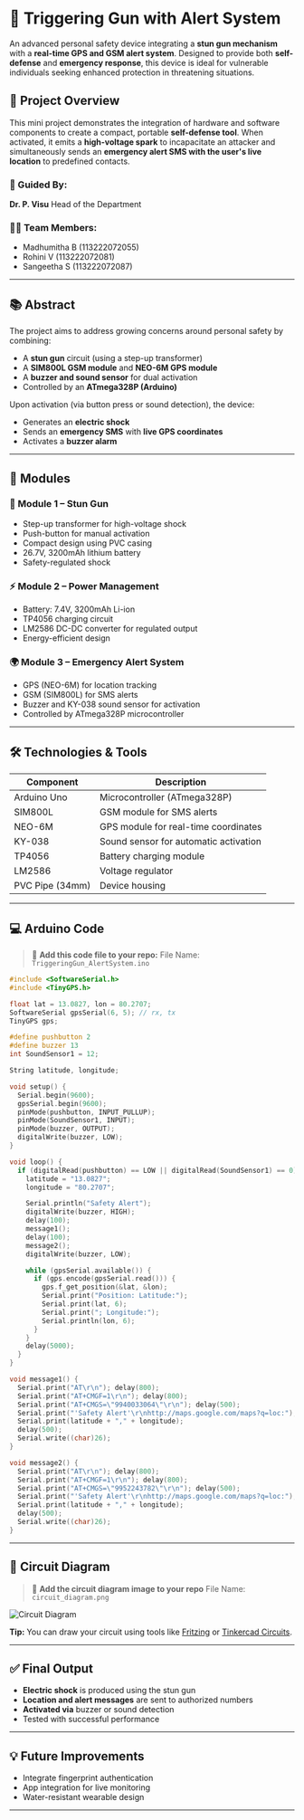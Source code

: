 # 🔫 Triggering Gun with Alert System

An advanced personal safety device integrating a **stun gun mechanism** with a **real-time GPS and GSM alert system**. Designed to provide both **self-defense** and **emergency response**, this device is ideal for vulnerable individuals seeking enhanced protection in threatening situations.

## 📌 Project Overview

This mini project demonstrates the integration of hardware and software components to create a compact, portable **self-defense tool**. When activated, it emits a **high-voltage spark** to incapacitate an attacker and simultaneously sends an **emergency alert SMS with the user's live location** to predefined contacts.

### 🧠 Guided By:

**Dr. P. Visu**
Head of the Department

### 👩‍💻 Team Members:

* Madhumitha B (113222072055)
* Rohini V (113222072081)
* Sangeetha S (113222072087)

---

## 📚 Abstract

The project aims to address growing concerns around personal safety by combining:

* A **stun gun** circuit (using a step-up transformer)
* A **SIM800L GSM module** and **NEO-6M GPS module**
* A **buzzer and sound sensor** for dual activation
* Controlled by an **ATmega328P (Arduino)**

Upon activation (via button press or sound detection), the device:

* Generates an **electric shock**
* Sends an **emergency SMS** with **live GPS coordinates**
* Activates a **buzzer alarm**

---

## 🧩 Modules

### 🔌 Module 1 – Stun Gun

* Step-up transformer for high-voltage shock
* Push-button for manual activation
* Compact design using PVC casing
* 26.7V, 3200mAh lithium battery
* Safety-regulated shock

### ⚡ Module 2 – Power Management

* Battery: 7.4V, 3200mAh Li-ion
* TP4056 charging circuit
* LM2586 DC-DC converter for regulated output
* Energy-efficient design

### 🌍 Module 3 – Emergency Alert System

* GPS (NEO-6M) for location tracking
* GSM (SIM800L) for SMS alerts
* Buzzer and KY-038 sound sensor for activation
* Controlled by ATmega328P microcontroller

---

## 🛠️ Technologies & Tools

| Component       | Description                           |
| --------------- | ------------------------------------- |
| Arduino Uno     | Microcontroller (ATmega328P)          |
| SIM800L         | GSM module for SMS alerts             |
| NEO-6M          | GPS module for real-time coordinates  |
| KY-038          | Sound sensor for automatic activation |
| TP4056          | Battery charging module               |
| LM2586          | Voltage regulator                     |
| PVC Pipe (34mm) | Device housing                        |

---

## 💻 Arduino Code

> 📁 **Add this code file to your repo:**
> File Name: `TriggeringGun_AlertSystem.ino`

```cpp
#include <SoftwareSerial.h>
#include <TinyGPS.h>

float lat = 13.0827, lon = 80.2707;
SoftwareSerial gpsSerial(6, 5); // rx, tx
TinyGPS gps;

#define pushbutton 2
#define buzzer 13
int SoundSensor1 = 12;

String latitude, longitude;

void setup() {
  Serial.begin(9600);
  gpsSerial.begin(9600);
  pinMode(pushbutton, INPUT_PULLUP);
  pinMode(SoundSensor1, INPUT);
  pinMode(buzzer, OUTPUT);
  digitalWrite(buzzer, LOW);
}

void loop() {
  if (digitalRead(pushbutton) == LOW || digitalRead(SoundSensor1) == 0) {
    latitude = "13.0827";
    longitude = "80.2707";

    Serial.println("Safety Alert");
    digitalWrite(buzzer, HIGH);
    delay(100);
    message1();
    delay(100);
    message2();
    digitalWrite(buzzer, LOW);

    while (gpsSerial.available()) {
      if (gps.encode(gpsSerial.read())) {
        gps.f_get_position(&lat, &lon);
        Serial.print("Position: Latitude:");
        Serial.print(lat, 6);
        Serial.print("; Longitude:");
        Serial.println(lon, 6);
      }
    }
    delay(5000);
  }
}

void message1() {
  Serial.print("AT\r\n"); delay(800);
  Serial.print("AT+CMGF=1\r\n"); delay(800);
  Serial.print("AT+CMGS=\"9940033064\"\r\n"); delay(500);
  Serial.print("'Safety Alert'\r\nhttp://maps.google.com/maps?q=loc:");
  Serial.print(latitude + "," + longitude);
  delay(500);
  Serial.write((char)26);
}

void message2() {
  Serial.print("AT\r\n"); delay(800);
  Serial.print("AT+CMGF=1\r\n"); delay(800);
  Serial.print("AT+CMGS=\"9952243782\"\r\n"); delay(500);
  Serial.print("'Safety Alert'\r\nhttp://maps.google.com/maps?q=loc:");
  Serial.print(latitude + "," + longitude);
  delay(500);
  Serial.write((char)26);
}
```

---

## 🔄 Circuit Diagram

> 📁 **Add the circuit diagram image to your repo**
> File Name: `circuit_diagram.png`

![Circuit Diagram](circuit_diagram.png)

**Tip:** You can draw your circuit using tools like [Fritzing](http://fritzing.org/) or [Tinkercad Circuits](https://www.tinkercad.com/).

---

## ✅ Final Output

* **Electric shock** is produced using the stun gun
* **Location and alert messages** are sent to authorized numbers
* **Activated via** buzzer or sound detection
* Tested with successful performance

---

## 💡 Future Improvements

* Integrate fingerprint authentication
* App integration for live monitoring
* Water-resistant wearable design

---


